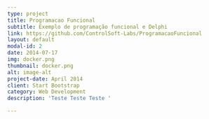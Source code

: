 ```yaml
---
type: project
title: Programacao Funcional
subtitle: Exemplo de programação funcional e Delphi
link: https://github.com/ControlSoft-Labs/ProgramacaoFuncional
layout: default
modal-id: 2
date: 2014-07-17
img: docker.png
thumbnail: docker.png
alt: image-alt
project-date: April 2014
client: Start Bootstrap
category: Web Development
description: 'Teste Teste Teste '

---
```

